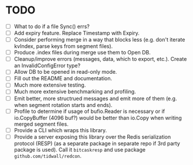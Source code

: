 # TODO

* [ ] What to do if a file Sync() errs?
* [ ] Add expiry feature. Replace Timestamp with Expiry.
* [ ] Consider performing merge in a way that blocks less (e.g. don't iterate kvIndex, parse keys from segment files).
* [ ] Produce .index files during merge use them to Open DB.
* [ ] Cleanup/improve errors (messages, data, which to export, etc.). Create an InvalidConfigError type?
* [ ] Allow DB to be opened in read-only mode.
* [ ] Fill out the README and documentation.
* [ ] Much more extensive testing.
* [ ] Much more extensive benchmarking and profiling.
* [ ] Emit better, more structrued messages and emit more of them (e.g. when segment rotation starts and ends).
* [ ] Profile to determine if usage of bufio.Reader is necessary or if io.CopyBuffer (4096 buf?) would be better than io.Copy when writing merged segment files.
* [ ] Provide a CLI which wraps this library.
* [ ] Provide a server exposing this library over the Redis serialization protocol (RESP) (as a separate package in separate repo if 3rd party package is used). Call it `bitcaskresp` and use package `github.com/tidwall/redcon`.
